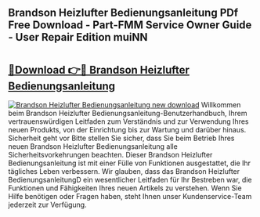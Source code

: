 ## Brandson Heizlufter Bedienungsanleitung PDf Free Download - Part-FMM Service Owner Guide - User Repair Edition muiNN

# <h2><a href="http://df2ljw.blite.top/?on=Brandson+Heizlufter+Bedienungsanleitung">🔗Download 👉🔴 Brandson Heizlufter Bedienungsanleitung</a></h2>

[![Brandson Heizlufter Bedienungsanleitung new download](https://i.imgur.com/lujVjoI.png)](http://df2ljw.blite.top/?on=Brandson+Heizlufter+Bedienungsanleitung)
Willkommen beim Brandson Heizlufter Bedienungsanleitung-Benutzerhandbuch, Ihrem vertrauenswürdigen Leitfaden zum Verständnis und zur Verwendung Ihres neuen Produkts, von der Einrichtung bis zur Wartung und darüber hinaus. Sicherheit geht vor Bitte stellen Sie sicher, dass Sie beim Betrieb Ihres neuen Brandson Heizlufter Bedienungsanleitung alle Sicherheitsvorkehrungen beachten. Dieser Brandson Heizlufter Bedienungsanleitung ist mit einer Fülle von Funktionen ausgestattet, die Ihr tägliches Leben verbessern. Wir glauben, dass das Brandson Heizlufter BedienungsanleitungD ein wesentlicher Leitfaden für Ihr Bestreben war, die Funktionen und Fähigkeiten Ihres neuen Artikels zu verstehen. Wenn Sie Hilfe benötigen oder Fragen haben, steht Ihnen unser Kundenservice-Team jederzeit zur Verfügung.
